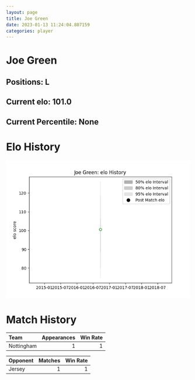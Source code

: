 ```yaml
---  
layout: page  
title: Joe Green  
date: 2023-01-13 11:24:04.807159  
categories: player  
---
```

# Joe Green

## Positions: L

## Current elo: 101.0

## Current Percentile: None

# Elo History


![elo history](history_JoeGreen.png)
# Match History


| Team       |   Appearances |   Win Rate |
|:-----------|--------------:|-----------:|
| Nottingham |             1 |          1 |

| Opponent   |   Matches |   Win Rate |
|:-----------|----------:|-----------:|
| Jersey     |         1 |          1 |